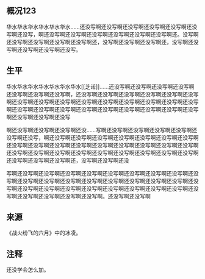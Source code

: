 ## 概况123
华水华水华水华水华水华水……还没写啊还没写啊还没写啊还没写啊还没写啊还没写啊还没写，啊还没写啊还没写啊还没写啊还没写啊还没写啊还没写啊还。没写啊还没写啊还没写啊还没写啊还没写啊还，没写啊还没写啊还没写啊还，没写啊还没写啊还没写啊还没写啊还没写。

## 生平
华水华水华水华水华水华水华水[[芝诺]]……还没写啊还没写啊还没写啊还没写啊还没写啊还没写啊还没写啊，还没写啊还没写啊还没写啊还没写啊还没写啊还没写啊还没写啊还没写啊还没写啊还没写啊还没写啊还没写啊还没写啊还没写啊还没写啊还没写啊还没写啊还没写啊还没写啊还没写啊还没写啊还没写啊还没写啊还没写啊还没写啊还没写啊还没写

啊还没写啊还没写啊还没写啊还没……写啊还没写啊还没写啊还没写啊还没写啊还没写啊还没写，啊还没写啊还没写啊还没写啊还没写啊还没写啊还没写啊还没写啊还没写啊还没写啊还没写啊还没写啊还没写啊还没写啊还没写啊还没写啊还没写啊还没写啊还没写啊还没写啊还没写啊还没写啊还没写啊还没写啊还没写啊还没写啊还没写啊还没写啊还没写啊还，没写啊还没写啊还没

写啊还没写啊还没写啊还没写啊还没写啊还没写啊还没写啊还没写啊还没写啊还没写啊还没写啊还没写啊还没写啊还没写啊还没写啊还没写啊还没写啊还没写啊还没写啊还没写啊还没写啊还没写啊还没写啊还没写啊还没写啊还没写啊还没写啊还没写啊还没写啊还没写啊还没写啊还没写啊。还没写啊还没写啊

## 来源
《战火纷飞的六月》中的冰凌。

## 注释
还没学会怎么加。
